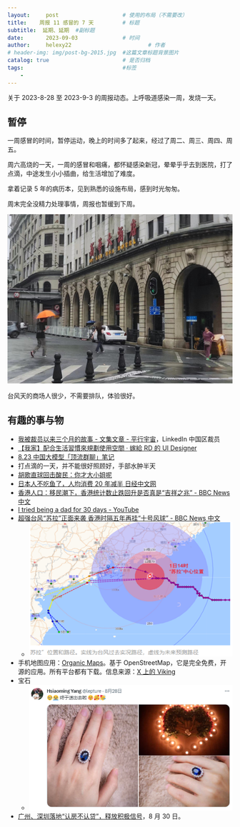 ```yaml
---
layout:     post   				    # 使用的布局（不需要改）
title:    周报 11 感冒的 7 天			# 标题 
subtitle:  延期、延期  #副标题
date:       2023-09-03 				# 时间
author:     helexy22 						# 作者
# header-img: img/post-bg-2015.jpg  #这篇文章标题背景图片
catalog: true 						# 是否归档
tags:								#标签
    - 
---
```


关于 2023-8-28 至 2023-9-3 的周报动态。上呼吸道感染一周，发烧一天。

## 暂停

一周感冒的时间，暂停运动，晚上的时间多了起来，经过了周二、周三、周四、周五。

周六高烧的一天，一周的感冒和咽痛，都怀疑感染新冠，晕晕乎乎去到医院，打了点滴，中途发生小小插曲，给生活增加了难度。

拿着记录 5 年的病历本，见到熟悉的设施布局，感到时光匆匆。

周末完全没精力处理事情，周报也暂缓到下周。

![55cbfd31492a42702bba1f966f9acc1](https://raw.githubusercontent.com/helexy22/images/master/2023/55cbfd31492a42702bba1f966f9acc1.jpg)

台风天的商场人很少，不需要排队，体验很好。

## 有趣的事与物

- [我被裁员以来三个月的故事 - 文集文章 - 平行宇宙](https://blog.yuusann.com/corpus/article/23001)，LinkedIn 中国区裁员
- [【我家】配合生活習慣來規劃使用空間 · 嫁給 RD 的 UI Designer](https://blog.akanelee.me/2023/08/31/space-planning-from-lifestyle/)
- [8.23 中国大模型「顶流群聊」笔记](https://mp.weixin.qq.com/s/-uCVv5SOLoZUATvqiTsdoA)
- 打点滴的一天，并不能很好照顾好，手部水肿半天
- [胡歌直球回击酸民：你才大小姐呢](https://www.zaobao.com.sg/entertainment/story20230903-1429949)
- [日本人不吃鱼了，人均消费 20 年减半 日经中文网](https://cn.nikkei.com/industry/agriculture/53153-2023-08-29-08-49-30.html)
- [香港人口：移民潮下，香港统计数止跌回升是否真是“吉祥之兆” - BBC News 中文](https://www.bbc.com/zhongwen/simp/chinese-news-66591468)
- [I tried being a dad for 30 days - YouTube](https://www.youtube.com/watch?v=8RqJ-eeW6e0&t=350s)
- [超强台风“苏拉”正面来袭 香港时隔五年再挂“十号风球” - BBC News 中文](https://www.bbc.com/zhongwen/simp/chinese-news-66690166)
  - ![20230905230835](https://raw.githubusercontent.com/helexy22/images/master/2023/20230905230835.png)
- 手机地图应用：[Organic Maps](https://organicmaps.app)。基于 OpenStreetMap，它是完全免费，开源的应用。所有平台都有下载。信息来源：[X 上的 Viking](https://twitter.com/vikingmute/status/1697788429453717641)
- 宝石
  - ![20230905231155](https://raw.githubusercontent.com/helexy22/images/master/2023/20230905231155.png)
- [广州、深圳落地“认房不认贷”，释放积极信号](http://www.news.cn/fortune/2023-08/31/c_1129837139.htm)，8 月 30 日。